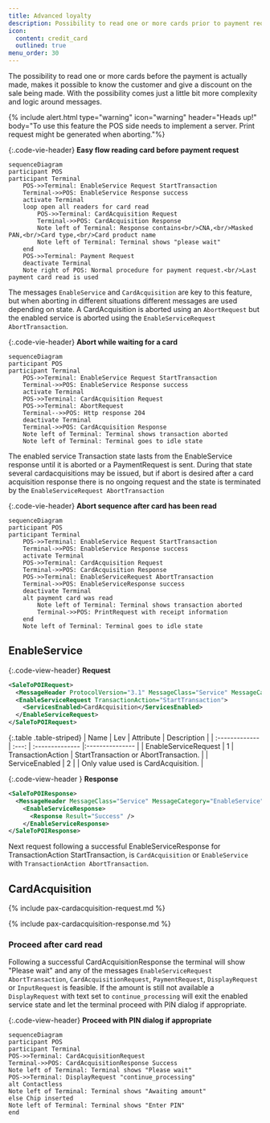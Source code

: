 ```yaml
---
title: Advanced loyalty
description: Possibility to read one or more cards prior to payment request, makes it possible to give a discount for members at time of payment
icon:
  content: credit_card
  outlined: true
menu_order: 30
---
```


The possibility to read one or more cards before the payment is actually made, makes it possible to know the customer and give a discount on the sale being made. With the possibility comes just a little bit more complexity and logic around messages.

{% include alert.html type="warning" icon="warning" header="Heads up!" body="To use this feature the POS side needs to implement a server. Print request might be generated when aborting."%}

{:.code-vie-header}
**Easy flow reading card before payment request**

```mermaid
sequenceDiagram
participant POS
participant Terminal
    POS->>Terminal: EnableService Request StartTransaction
    Terminal->>POS: EnableService Response success
    activate Terminal
    loop open all readers for card read
        POS->>Terminal: CardAcquisition Request
        Terminal->>POS: CardAcquisition Response
        Note left of Terminal: Response contains<br/>CNA,<br/>Masked PAN,<br/>Card type,<br/>Card product name
        Note left of Terminal: Terminal shows "please wait"
    end
    POS->>Terminal: Payment Request
    deactivate Terminal
    Note right of POS: Normal procedure for payment request.<br/>Last payment card read is used
```

The messages `EnableService` and `CardAcquisition` are key to this feature, but when aborting in different situations different messages are used depending on state.
A CardAcquisition is aborted using an `AbortRequest` but the enabled service is aborted using the `EnableServiceRequest AbortTransaction`.

{:.code-vie-header}
**Abort while waiting for a card**

```mermaid
sequenceDiagram
participant POS
participant Terminal
    POS->>Terminal: EnableService Request StartTransaction
    Terminal->>POS: EnableService Response success
    activate Terminal
    POS->>Terminal: CardAcquisition Request
    POS->>Terminal: AbortRequest
    Terminal-->>POS: Http response 204
    deactivate Terminal
    Terminal->>POS: CardAcquisition Response
    Note left of Terminal: Terminal shows transaction aborted
    Note left of Terminal: Terminal goes to idle state
```

The enabled service Transaction state lasts from the EnableService response until it is aborted or a PaymentRequest is sent. During that state several cardacquisitions may be issued, but if abort is desired after a card acquisition response there is no ongoing request and the state is terminated by the `EnableServiceRequest AbortTransaction`

{:.code-vie-header}
**Abort sequence after card has been read**

```mermaid
sequenceDiagram
participant POS
participant Terminal
    POS->>Terminal: EnableService Request StartTransaction
    Terminal->>POS: EnableService Response success
    activate Terminal
    POS->>Terminal: CardAcquisition Request
    Terminal->>POS: CardAcquisition Response
    POS->>Terminal: EnableServiceRequest AbortTransaction
    Terminal->>POS: EnableServiceResponse success
    deactivate Terminal
    alt payment card was read
        Note left of Terminal: Terminal shows transaction aborted
        Terminal->>POS: PrintRequest with receipt information
    end
    Note left of Terminal: Terminal goes to idle state
```

## EnableService

{:.code-view-header}
**Request**

```xml
<SaleToPOIRequest>
  <MessageHeader ProtocolVersion="3.1" MessageClass="Service" MessageCategory="EnableService" MessageType="Request" ServiceID="3" SaleID="1" POIID="A-POIID" />
  <EnableServiceRequest TransactionAction="StartTransaction">
    <ServicesEnabled>CardAcquisition</ServicesEnabled>
  </EnableServiceRequest>
</SaleToPOIRequest>
```

{:.table .table-striped}
| Name | Lev | Attribute | Description |
| :------------- | :---: | :-------------- |:--------------- |
| EnableServiceRequest | 1 | TransactionAction | StartTransaction or AbortTransaction. |
| ServiceEnabled | 2 | | Only value used is CardAcquisition. |

{:.code-view-header }
**Response**

```xml
<SaleToPOIResponse>
  <MessageHeader MessageClass="Service" MessageCategory="EnableService" MessageType="Response" ServiceID="3" SaleID="1" POIID="A-POIID" />
    <EnableServiceResponse>
      <Response Result="Success" />
    </EnableServiceResponse>
</SaleToPOIResponse>
```

Next request following a successful EnableServiceResponse for TransactionAction StartTransaction, is `CardAcquisition` or `EnableService` with `TransactionAction AbortTransaction`.

## CardAcquisition

{% include pax-cardacquisition-request.md %}

{% include pax-cardacquisition-response.md %}

### Proceed after card read

Following a successful CardAcquisitionResponse the terminal will show "Please wait" and any of the messages `EnableServiceRequest AbortTransaction`, `CardAcquisitionRequest`, `PaymentRequest`, `DisplayRequest` or `InputRequest` is feasible. If the amount is still not available a `DisplayRequest` with text set to `continue_processing` will exit the enabled service state and let the terminal proceed with PIN dialog if appropriate.

{:.code-view-header}
**Proceed with PIN dialog if appropriate**

```mermaid
sequenceDiagram
participant POS
participant Terminal
POS->>Terminal: CardAcquisitionRequest
Terminal->>POS: CardAcquisitionResponse Success
Note left of Terminal: Terminal shows "Please wait"
POS->>Terminal: DisplayRequest "continue_processing"
alt Contactless 
Note left of Terminal: Terminal shows "Awaiting amount"
else Chip inserted
Note left of Terminal: Terminal shows "Enter PIN"
end
```
